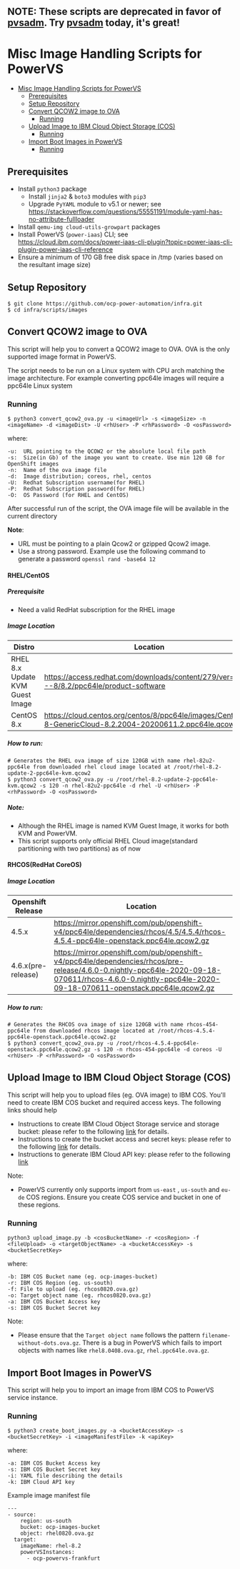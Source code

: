 ## NOTE: These scripts are deprecated in favor of [pvsadm](https://github.com/ppc64le-cloud/pvsadm). Try [pvsadm](https://github.com/ppc64le-cloud/pvsadm) today, it's great!

# Misc Image Handling Scripts for PowerVS

- [Misc Image Handling Scripts for PowerVS](#misc-image-handling-scripts-for-powervs)
  - [Prerequisites](#prerequisites)
  - [Setup Repository](#setup-repository)
  - [Convert QCOW2 image to OVA](#convert-qcow2-image-to-ova)
    - [Running](#running)
  - [Upload Image to IBM Cloud Object Storage (COS)](#upload-image-to-ibm-cloud-object-storage-cos)
    - [Running](#running-1)
  - [Import Boot Images in PowerVS](#import-boot-images-in-powervs)
    - [Running](#running-2)


## Prerequisites

- Install `python3` package
  - Install `jinja2` & `boto3` modules with `pip3`
  - Upgrade `PyYAML` module to v5.1 or newer; see https://stackoverflow.com/questions/55551191/module-yaml-has-no-attribute-fullloader
- Install `qemu-img cloud-utils-growpart` packages
- Install PowerVS (`power-iaas`) CLI; see https://cloud.ibm.com/docs/power-iaas-cli-plugin?topic=power-iaas-cli-plugin-power-iaas-cli-reference
- Ensure a minimum of 170 GB free disk space in /tmp (varies based on the resultant image size)


## Setup Repository

```
$ git clone https://github.com/ocp-power-automation/infra.git
$ cd infra/scripts/images
```


## Convert QCOW2 image to OVA

This script will help you to convert a QCOW2 image to OVA. OVA is the only supported image
format in PowerVS.

The script needs to be run on a Linux system with CPU arch matching the image architecture.
For example converting ppc64le images will require a ppc64le Linux system

### Running

```
$ python3 convert_qcow2_ova.py -u <imageUrl> -s <imageSize> -n <imageName> -d <imageDist> -U <rhUser> -P <rhPassword> -O <osPassword>
```
where:
```
-u:  URL pointing to the QCOW2 or the absolute local file path
-s:  Size(in Gb) of the image you want to create. Use min 120 GB for OpenShift images
-n:  Name of the ova image file
-d:  Image distribution; coreos, rhel, centos
-U:  Redhat Subscription username(for RHEL)
-P:  Redhat Subscription password(for RHEL)
-O:  OS Password (for RHEL and CentOS)
```

After successful run of the script, the OVA image file will be available in the current directory

**Note**:
 - URL must be pointing to a plain Qcow2 or gzipped Qcow2 image.
 - Use a strong password. Example use the following command to generate a password `openssl rand -base64 12`

#### RHEL/CentOS

##### Prerequisite
- Need a valid RedHat subscription for the RHEL image

##### Image Location

| Distro        | Location     |
| ------------- |-------------|
| RHEL 8.x Update KVM Guest Image |https://access.redhat.com/downloads/content/279/ver=/rhel---8/8.2/ppc64le/product-software|
| CentOS 8.x   |https://cloud.centos.org/centos/8/ppc64le/images/CentOS-8-GenericCloud-8.2.2004-20200611.2.ppc64le.qcow2|

##### How to run:
```shell script
# Generates the RHEL ova image of size 120GB with name rhel-82u2-ppc64le from downloaded rhel cloud image located at /root/rhel-8.2-update-2-ppc64le-kvm.qcow2
$ python3 convert_qcow2_ova.py -u /root/rhel-8.2-update-2-ppc64le-kvm.qcow2 -s 120 -n rhel-82u2-ppc64le -d rhel -U <rhUser> -P <rhPassword> -O <osPassword>
```

##### Note:
- Although the RHEL image is named KVM Guest Image, it works for both KVM and PowerVM.
- This script supports only official RHEL Cloud image(standard partitioning with two partitions) as of now

#### RHCOS(RedHat CoreOS)
##### Image Location
| Openshift Release | Location     |
| ------------- |-------------|
| 4.5.x |https://mirror.openshift.com/pub/openshift-v4/ppc64le/dependencies/rhcos/4.5/4.5.4/rhcos-4.5.4-ppc64le-openstack.ppc64le.qcow2.gz|
| 4.6.x(pre-release) |https://mirror.openshift.com/pub/openshift-v4/ppc64le/dependencies/rhcos/pre-release/4.6.0-0.nightly-ppc64le-2020-09-18-070611/rhcos-4.6.0-0.nightly-ppc64le-2020-09-18-070611-openstack.ppc64le.qcow2.gz|

##### How to run:
```shell script
# Generates the RHCOS ova image of size 120GB with name rhcos-454-ppc64le from downloaded rhcos image located at /root/rhcos-4.5.4-ppc64le-openstack.ppc64le.qcow2.gz
$ python3 convert_qcow2_ova.py -u /root/rhcos-4.5.4-ppc64le-openstack.ppc64le.qcow2.gz -s 120 -n rhcos-454-ppc64le -d coreos -U <rhUser> -P <rhPassword> -O <osPassword>
```

## Upload Image to IBM Cloud Object Storage (COS)

This script will help you to upload files (eg. OVA image) to IBM COS.
You'll need to create IBM COS bucket and required access keys.
The following links should help

- Instructions to create IBM Cloud Object Storage service and storage bucket: please refer to the following [link](https://cloud.ibm.com/docs/cloud-object-storage?topic=cloud-object-storage-getting-started-cloud-object-storage) for details.
- Instructions to create the bucket access and secret keys: please refer to the following [link](https://cloud.ibm.com/docs/cloud-object-storage?topic=cloud-object-storage-uhc-hmac-credentials-main) for details.
- Instructions to generate IBM Cloud API key: please refer to the following [link](https://cloud.ibm.com/docs/account?topic=account-userapikey)

Note:
- PowerVS currently only supports import from `us-east` , `us-south` and `eu-de` COS regions. Ensure you create COS service and bucket in one of these regions.


### Running

```
python3 upload_image.py -b <cosBucketName> -r <cosRegion> -f <fileUpload> -o <targetObjectName> -a <bucketAccessKey> -s <bucketSecretKey>
```

where:
```
-b: IBM COS Bucket name (eg. ocp-images-bucket)
-r: IBM COS Region (eg. us-south)
-f: File to upload (eg. rhcos0820.ova.gz)
-o: Target object name (eg. rhcos0820.ova.gz)
-a: IBM COS Bucket Access key
-s: IBM COS Bucket Secret key
```

Note:
- Please ensure that the `Target object name` follows the pattern `filename-without-dots.ova.gz`.
There is a bug in PowerVS which fails to import objects with names like `rhel8.0408.ova.gz`, `rhel.ppc64le.ova.gz`.

## Import Boot Images in PowerVS

This script will help you to import an image from IBM COS to PowerVS service instance.

### Running

```
$ python3 create_boot_images.py -a <bucketAccessKey> -s <bucketSecretKey> -i <imageManifestFile> -k <apiKey>
```

where:
```
-a: IBM COS Bucket Access key
-s: IBM COS Bucket Secret key
-i: YAML file describing the details
-k: IBM Cloud API key
```

Example image manifest file
```
---
- source:
    region: us-south
    bucket: ocp-images-bucket
    object: rhel0820.ova.gz
  target:
    imageName: rhel-8.2
    powerVSInstances:
      - ocp-powervs-frankfurt
```

